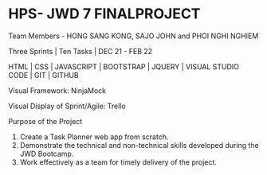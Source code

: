 # HPS- JWD 7 FINALPROJECT

Team Members - HONG SANG KONG, SAJO JOHN  and PHOI NGHI NGHIEM

Three Sprints | Ten Tasks | DEC 21 - FEB 22

HTML | CSS | JAVASCRIPT | BOOTSTRAP | JQUERY | VISUAL STUDIO CODE | GIT | GITHUB

Visual Framework: NinjaMock

Visual Display of Sprint/Agile: Trello

Purpose of the Project 

1. Create a Task Planner web app from scratch.
2. Demonstrate the technical and non-technical skills developed during the JWD Bootcamp.
3. Work effectively as a team for timely delivery of the project. 
